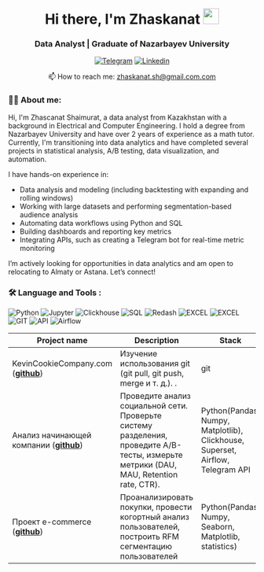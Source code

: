 <h1 align="center">Hi there, I'm Zhaskanat</a> 
<img src="https://github.com/blackcater/blackcater/raw/main/images/Hi.gif" height="32"/></h1>
<h3 align="center">Data Analyst | Graduate of Nazarbayev University </h3>

<div align="center">

  <a href="">[![Telegram](https://img.shields.io/badge/-Telegram-27A7E7?style=for-the-badge&logo=telegram)](https://t.me/zhaskanatshaimurat)</a>
  <a href="">[![Linkedin](https://img.shields.io/badge/LinkedIn-0077B5?style=for-the-badge&logo=linkedin&logoColor=white)](https://www.linkedin.com/in/zhaskanat-sh/)</a>

</div>
<p align='center'>
   📫 How to reach me: <a href='mailto:zhaskanat.sh@gmail'>zhaskanat.sh@gmail.com.com</a>
</p>

### :man_technologist: About me:
Hi, I'm Zhascanat Shaimurat, a data analyst from Kazakhstan with a background in Electrical and Computer Engineering. I hold a degree from Nazarbayev University and have over 2 years of experience as a math tutor. Currently, I'm transitioning into data analytics and have completed several projects in statistical analysis, A/B testing, data visualization, and automation.

I have hands-on experience in:
- Data analysis and modeling (including backtesting with expanding and rolling windows)
- Working with large datasets and performing segmentation-based audience analysis
- Automating data workflows using Python and SQL
- Building dashboards and reporting key metrics
- Integrating APIs, such as creating a Telegram bot for real-time metric monitoring

I’m actively looking for opportunities in data analytics and am open to relocating to Almaty or Astana. Let’s connect!
###  🛠️ Language and Tools :  
![Python](https://img.shields.io/badge/-Python-FFF?style=for-the-badge&logo=python)
![Jupyter](https://img.shields.io/badge/-Jupyter_Notebook-FFF?style=for-the-badge&logo=Jupyter)
![Clickhouse](https://img.shields.io/badge/-Clickhouse-FFF?style=for-the-badge&logo=Clickhouse)
![SQL](https://img.shields.io/badge/-SQL-00A4EF?style=for-the-badge&logo=SQL)
![Redash](https://img.shields.io/badge/-Redash-E44D26?style=for-the-badge&logo=Redash)
![EXCEL](https://img.shields.io/badge/-EXCEL-FF?style=for-the-badge&logo=EXCEL)
![EXCEL](https://img.shields.io/badge/-Google_Sheets-FFF?style=for-the-badge&logo=GoogleSheets)
![GIT](https://img.shields.io/badge/-GIT-FFF?style=for-the-badge&logo=GIT)
![API](https://img.shields.io/badge/-API-FF6600?style=for-the-badge&logo=API)
![Airflow](https://img.shields.io/badge/-Airflow-77DDE7?style=for-the-badge&logo=AIRFLOW)


|Project name| Description| Stack|
|----------------|-----------------|-----|
|KevinCookieCompany.com  (__[github](https://github.com/zhaskanat123/KevinCookieCompany.com)__)|Изучение использования git (git pull, git push, merge и т. д.). .|git|
|Анализ начинающей компании (__[github](https://github.com/zhaskanat123/Analyst_Simulator)__)|Проведите анализ социальной сети. Проверьте систему разделения, проведите A/B-тесты, измерьте метрики (DAU, MAU, Retention rate, CTR).|Python(Pandas, Numpy, Matplotlib), Clickhouse, Superset, Airflow, Telegram API|
|Проект e-commerce  (__[github](https://github.com/zhaskanat123/e-commerce.git)__)|Проанализировать покупки, провести когортный анализ пользователей, построить RFM сегментацию пользователей |Python(Pandas, Numpy, Seaborn, Matplotlib, statistics)|
